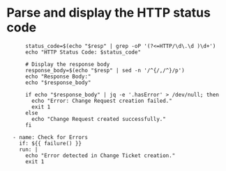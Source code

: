 # Parse and display the HTTP status code
          status_code=$(echo "$resp" | grep -oP '(?<=HTTP/\d\.\d )\d+')
          echo "HTTP Status Code: $status_code"

          # Display the response body
          response_body=$(echo "$resp" | sed -n '/^{/,/^}/p')
          echo "Response Body:"
          echo "$response_body"

          if echo "$response_body" | jq -e '.hasError' > /dev/null; then
            echo "Error: Change Request creation failed."
            exit 1
          else
            echo "Change Request created successfully."
          fi

      - name: Check for Errors
        if: ${{ failure() }}
        run: |
          echo "Error detected in Change Ticket creation."
          exit 1
